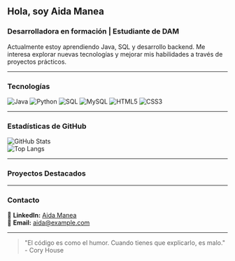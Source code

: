 ## Hola, soy Aida Manea

### Desarrolladora en formación | Estudiante de DAM  

Actualmente estoy aprendiendo Java, SQL y desarrollo backend. Me interesa explorar nuevas tecnologías y mejorar mis habilidades a través de proyectos prácticos.

---  

### Tecnologías

![Java](https://img.shields.io/badge/Java-ED8B00?style=for-the-badge&logo=java&logoColor=white)
![Python](https://img.shields.io/badge/Python-3776AB?style=for-the-badge&logo=python&logoColor=white)
![SQL](https://img.shields.io/badge/SQL-4479A1?style=for-the-badge&logo=postgresql&logoColor=white)
![MySQL](https://img.shields.io/badge/MySQL-4479A1?style=for-the-badge&logo=mysql&logoColor=white)
![HTML5](https://img.shields.io/badge/HTML5-E34F26?style=for-the-badge&logo=html5&logoColor=white)
![CSS3](https://img.shields.io/badge/CSS3-1572B6?style=for-the-badge&logo=css3&logoColor=white)

---  

### Estadísticas de GitHub

![GitHub Stats](https://github-readme-stats.vercel.app/api?username=tuusuario&show_icons=true&theme=radical)  
![Top Langs](https://github-readme-stats.vercel.app/api/top-langs/?username=tuusuario&layout=compact&theme=radical)  

---  

### Proyectos Destacados



---  

### Contacto

📌 **LinkedIn:** [Aida Manea](https://linkedin.com/in/tuperfil)  
📧 **Email:** [aida@example.com](mailto:aida@example.com)  

---  

> "El código es como el humor. Cuando tienes que explicarlo, es malo." - Cory House
